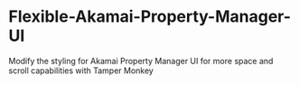 # Flexible-Akamai-Property-Manager-UI
Modify the styling for Akamai Property Manager UI for more space and scroll capabilities with Tamper Monkey
